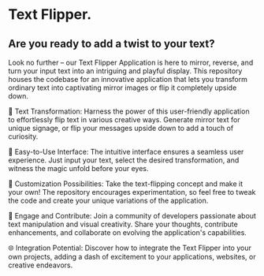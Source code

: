 # Text Flipper.                           

## Are you ready to add a twist to your text? 

Look no further – our Text Flipper Application is here to mirror, reverse, and turn your input text into an intriguing and playful display. This repository houses the codebase for an innovative application that lets you transform ordinary text into captivating mirror images or flip it completely upside down.

🔀 Text Transformation: Harness the power of this user-friendly application to effortlessly flip text in various creative ways. Generate mirror text for unique signage, or flip your messages upside down to add a touch of curiosity.

🎯 Easy-to-Use Interface: The intuitive interface ensures a seamless user experience. Just input your text, select the desired transformation, and witness the magic unfold before your eyes.

🚀 Customization Possibilities: Take the text-flipping concept and make it your own! The repository encourages experimentation, so feel free to tweak the code and create your unique variations of the application.

🔄 Engage and Contribute: Join a community of developers passionate about text manipulation and visual creativity. Share your thoughts, contribute enhancements, and collaborate on evolving the application's capabilities.

🌐 Integration Potential: Discover how to integrate the Text Flipper into your own projects, adding a dash of excitement to your applications, websites, or creative endeavors.
